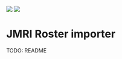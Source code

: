 [![](https://github.com/wormoworm/jmri-roster/workflows/importer-docker-build-publish/badge.svg)](https://github.com/wormoworm/jmri-roster "View on GitHub")
[![](https://img.shields.io/docker/pulls/tomhomewood/jmri-roster-importer)](https://img.shields.io/docker/pulls/tomhomewood/jmri-roster-importer "View on Docker")
# JMRI Roster importer

TODO: README